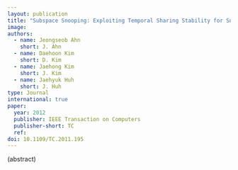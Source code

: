 ```yaml
---
layout: publication
title: "Subspace Snooping: Exploiting Temporal Sharing Stability for Snoop Reduction"
image: 
authors:
  - name: Jeongseob Ahn
    short: J. Ahn
  - name: Daehoon Kim
    short: D. Kim
  - name: Jaehong Kim
    short: J. Kim
  - name: Jaehyuk Huh
    short: J. Huh
type: Journal
international: true
paper:
  year: 2012
  publisher: IEEE Transaction on Computers
  publisher-short: TC
  ref: 
doi: 10.1109/TC.2011.195
---
```


(abstract)
